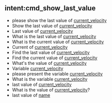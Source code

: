 ## intent:cmd_show_last_value
- please show the last value of [current_velocity](variable_name)
- Show the last value of [current_velocity](variable_name)
- Last value of [current_velocity](variable_name)
- What is the last value of [current_velocity](variable_name)
- What is the current value of [current_velocity](variable_name)
- Current of [current_velocity](variable_name)
- Find the last value of [current_velocity](variable_name)
- Find the current value of [current_velocity](variable_name)
- What's the value of [current_velocity](variable_name)
- Variable [current_velocity](variable_name)
- please present the variable [current_velocity](variable_name)
- What is the variable [current_velocity](variable_name)
- last value of [current_velocity](variable_name)
- What is the value of [current_velocity](variable_name)?
- last value of [name](variable_name)
